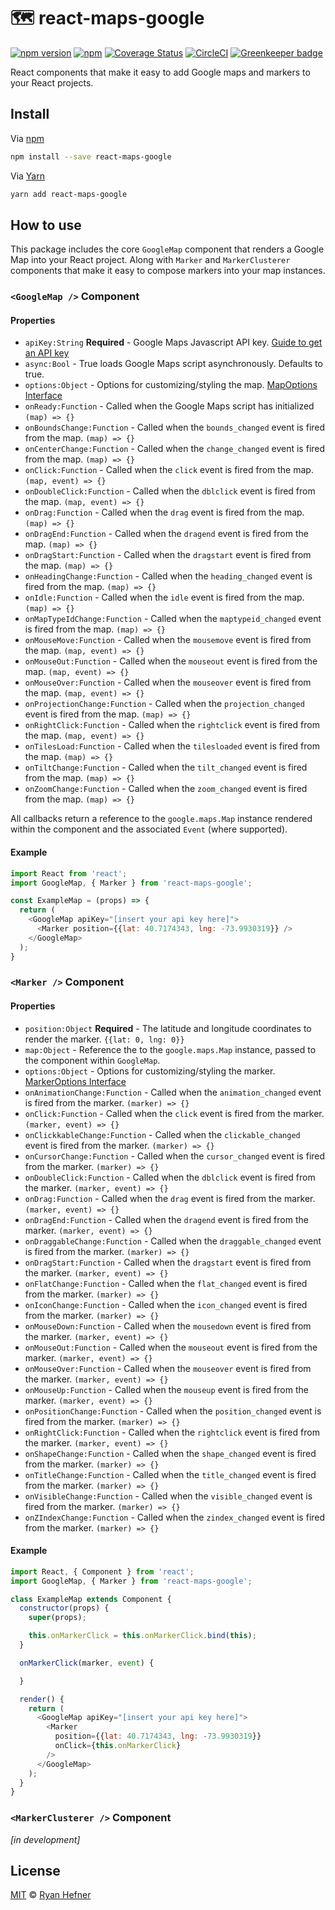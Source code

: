 # 🗺 react-maps-google

[![npm version](https://badge.fury.io/js/react-maps-google.svg)](https://badge.fury.io/js/react-maps-google)
[![npm](https://img.shields.io/npm/l/express.svg)](LICENSE)
[![Coverage Status](https://coveralls.io/repos/github/ryanhefner/react-maps-google/badge.svg?branch=master)](https://coveralls.io/github/ryanhefner/react-maps-google?branch=master)
[![CircleCI](https://circleci.com/gh/ryanhefner/react-maps-google.svg?style=shield)](https://circleci.com/gh/ryanhefner/react-maps-google)
[![Greenkeeper badge](https://badges.greenkeeper.io/ryanhefner/react-maps-google.svg)](https://greenkeeper.io/)

React components that make it easy to add Google maps and markers to your React projects.

## Install

Via [npm](https://npmjs.com/package/react-maps-google)

```sh
npm install --save react-maps-google
```

Via [Yarn](https://yarn.fyi/react-maps-google)

```sh
yarn add react-maps-google
```

## How to use

This package includes the core `GoogleMap` component that renders a Google Map
into your React project. Along with `Marker` and `MarkerClusterer` components that
make it easy to compose markers into your map instances.

### `<GoogleMap />` Component

#### Properties

* `apiKey:String` **Required** - Google Maps Javascript API key. [Guide to get an API key](https://developers.google.com/maps/documentation/javascript/get-api-key)
* `async:Bool` - True loads Google Maps script asynchronously. Defaults to true.
* `options:Object` - Options for customizing/styling the map. [MapOptions Interface](https://google-developers.appspot.com/maps/documentation/javascript/reference/3.exp/map#MapOptions)
* `onReady:Function` - Called when the Google Maps script has initialized `(map) => {}`
* `onBoundsChange:Function` - Called when the `bounds_changed` event is fired from the map. `(map) => {}`
* `onCenterChange:Function` - Called when the `change_changed` event is fired from the map. `(map) => {}`
* `onClick:Function` - Called when the `click` event is fired from the map. `(map, event) => {}`
* `onDoubleClick:Function` - Called when the `dblclick` event is fired from the map. `(map, event) => {}`
* `onDrag:Function` - Called when the `drag` event is fired from the map. `(map) => {}`
* `onDragEnd:Function` - Called when the `dragend` event is fired from the map. `(map) => {}`
* `onDragStart:Function` - Called when the `dragstart` event is fired from the map. `(map) => {}`
* `onHeadingChange:Function` - Called when the `heading_changed` event is fired from the map. `(map) => {}`
* `onIdle:Function` - Called when the `idle` event is fired from the map. `(map) => {}`
* `onMapTypeIdChange:Function` - Called when the `maptypeid_changed` event is fired from the map. `(map) => {}`
* `onMouseMove:Function` - Called when the `mousemove` event is fired from the map. `(map, event) => {}`
* `onMouseOut:Function` - Called when the `mouseout` event is fired from the map. `(map, event) => {}`
* `onMouseOver:Function` - Called when the `mouseover` event is fired from the map. `(map, event) => {}`
* `onProjectionChange:Function` - Called when the `projection_changed` event is fired from the map. `(map) => {}`
* `onRightClick:Function` - Called when the `rightclick` event is fired from the map. `(map, event) => {}`
* `onTilesLoad:Function` - Called when the `tilesloaded` event is fired from the map. `(map) => {}`
* `onTiltChange:Function` - Called when the `tilt_changed` event is fired from the map. `(map) => {}`
* `onZoomChange:Function` - Called when the `zoom_changed` event is fired from the map. `(map) => {}`

All callbacks return a reference to the `google.maps.Map` instance rendered within the
component and the associated `Event` (where supported).

#### Example

```js
import React from 'react';
import GoogleMap, { Marker } from 'react-maps-google';

const ExampleMap = (props) => {
  return (
    <GoogleMap apiKey="[insert your api key here]">
      <Marker position={{lat: 40.7174343, lng: -73.9930319}} />
    </GoogleMap>
  );
}
```

### `<Marker />` Component

#### Properties

* `position:Object` **Required** - The latitude and longitude coordinates to render the marker. `{{lat: 0, lng: 0}}`
* `map:Object` - Reference the to the `google.maps.Map` instance, passed to the component within `GoogleMap`.
* `options:Object` - Options for customizing/styling the marker. [MarkerOptions Interface](https://developers.google.com/maps/documentation/javascript/reference/3.exp/marker?authuser=0#MarkerOptions)
* `onAnimationChange:Function` - Called when the `animation_changed` event is fired from the marker. `(marker) => {}`
* `onClick:Function` - Called when the `click` event is fired from the marker. `(marker, event) => {}`
* `onClickkableChange:Function` - Called when the `clickable_changed` event is fired from the marker. `(marker) => {}`
* `onCursorChange:Function` - Called when the `cursor_changed` event is fired from the marker. `(marker) => {}`
* `onDoubleClick:Function` - Called when the `dblclick` event is fired from the marker. `(marker, event) => {}`
* `onDrag:Function` - Called when the `drag` event is fired from the marker. `(marker, event) => {}`
* `onDragEnd:Function` - Called when the `dragend` event is fired from the marker. `(marker, event) => {}`
* `onDraggableChange:Function` - Called when the `draggable_changed` event is fired from the marker. `(marker) => {}`
* `onDragStart:Function` - Called when the `dragstart` event is fired from the marker. `(marker, event) => {}`
* `onFlatChange:Function` - Called when the `flat_changed` event is fired from the marker. `(marker) => {}`
* `onIconChange:Function` - Called when the `icon_changed` event is fired from the marker. `(marker) => {}`
* `onMouseDown:Function` - Called when the `mousedown` event is fired from the marker. `(marker, event) => {}`
* `onMouseOut:Function` - Called when the `mouseout` event is fired from the marker. `(marker, event) => {}`
* `onMouseOver:Function` - Called when the `mouseover` event is fired from the marker. `(marker, event) => {}`
* `onMouseUp:Function` - Called when the `mouseup` event is fired from the marker. `(marker, event) => {}`
* `onPositionChange:Function` - Called when the `position_changed` event is fired from the marker. `(marker) => {}`
* `onRightClick:Function` - Called when the `rightclick` event is fired from the marker. `(marker, event) => {}`
* `onShapeChange:Function` - Called when the `shape_changed` event is fired from the marker. `(marker) => {}`
* `onTitleChange:Function` - Called when the `title_changed` event is fired from the marker. `(marker) => {}`
* `onVisibleChange:Function` - Called when the `visible_changed` event is fired from the marker. `(marker) => {}`
* `onZIndexChange:Function` - Called when the `zindex_changed` event is fired from the marker. `(marker) => {}`

#### Example

```js
import React, { Component } from 'react';
import GoogleMap, { Marker } from 'react-maps-google';

class ExampleMap extends Component {
  constructor(props) {
    super(props);

    this.onMarkerClick = this.onMarkerClick.bind(this);
  }

  onMarkerClick(marker, event) {

  }

  render() {
    return (
      <GoogleMap apiKey="[insert your api key here]">
        <Marker
          position={{lat: 40.7174343, lng: -73.9930319}}
          onClick={this.onMarkerClick}
        />
      </GoogleMap>
    );
  }
}

```

### `<MarkerClusterer />` Component

_[in development]_

## License

[MIT](LICENSE) © [Ryan Hefner](https://www.ryanhefner.com)
